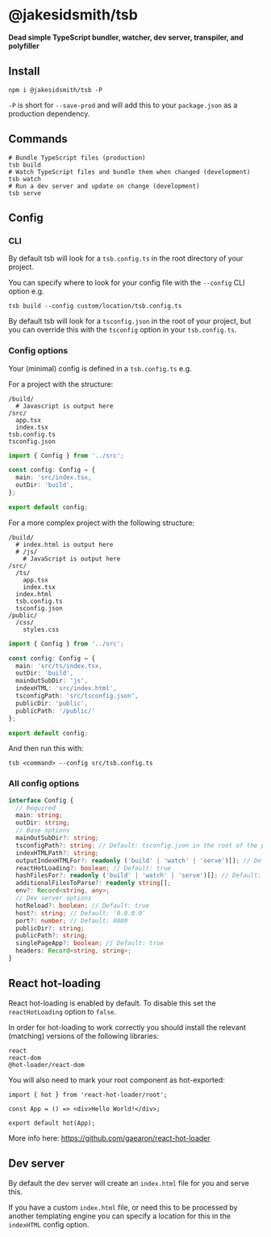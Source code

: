# @jakesidsmith/tsb

**Dead simple TypeScript bundler, watcher, dev server, transpiler, and polyfiller**

## Install

```shell
npm i @jakesidsmith/tsb -P
```

`-P` is short for `--save-prod` and will add this to your `package.json` as a production dependency.

## Commands

```shell
# Bundle TypeScript files (production)
tsb build
# Watch TypeScript files and bundle them when changed (development)
tsb watch
# Run a dev server and update on change (development)
tsb serve
```

## Config

### CLI

By default tsb will look for a `tsb.config.ts` in the root directory of your project.

You can specify where to look for your config file with the `--config` CLI option e.g.

```shell
tsb build --config custom/location/tsb.config.ts
```

By default tsb will look for a `tsconfig.json` in the root of your project, but you can override this with the `tsconfig` option in your `tsb.config.ts`.

### Config options

Your (minimal) config is defined in a `tsb.config.ts` e.g.

For a project with the structure:

```
/build/
  # Javascript is output here
/src/
  app.tsx
  index.tsx
tsb.config.ts
tsconfig.json
```

```ts
import { Config } from '../src';

const config: Config = {
  main: 'src/index.tsx,
  outDir: 'build',
};

export default config;
```

For a more complex project with the following structure:

```
/build/
  # index.html is output here
  # /js/
    # JavaScript is output here
/src/
  /ts/
    app.tsx
    index.tsx
  index.html
  tsb.config.ts
  tsconfig.json
/public/
  /css/
    styles.css
```

```ts
import { Config } from '../src';

const config: Config = {
  main: 'src/ts/index.tsx,
  outDir: 'build',
  mainOutSubDir: 'js',
  indexHTML: 'src/index.html',
  tsconfigPath: 'src/tsconfig.json',
  publicDir: 'public',
  publicPath: '/public/'
};

export default config;
```

And then run this with:

```shell
tsb <command> --config src/tsb.config.ts
```

### All config options

```ts
interface Config {
  // Required
  main: string;
  outDir: string;
  // Base options
  mainOutSubDir?: string;
  tsconfigPath?: string; // Default: tsconfig.json in the root of the project
  indexHTMLPath?: string;
  outputIndexHTMLFor?: readonly ('build' | 'watch' | 'serve')[]; // Default: ['build', 'watch']
  reactHotLoading?: boolean; // Default: true
  hashFilesFor?: readonly ('build' | 'watch' | 'serve')[]; // Default: ['build', 'watch']
  additionalFilesToParse?: readonly string[];
  env?: Record<string, any>;
  // Dev server options
  hotReload?: boolean; // Default: true
  host?: string; // Default: '0.0.0.0'
  port?: number; // Default: 8080
  publicDir?: string;
  publicPath?: string;
  singlePageApp?: boolean; // Default: true
  headers: Record<string, string>;
}
```

## React hot-loading

React hot-loading is enabled by default. To disable this set the `reactHotLoading` option to `false`.

In order for hot-loading to work correctly you should install the relevant (matching) versions of the following libraries:

```
react
react-dom
@hot-loader/react-dom
```

You will also need to mark your root component as hot-exported:

```tsx
import { hot } from 'react-hot-loader/root';

const App = () => <div>Hello World!</div>;

export default hot(App);
```

More info here: https://github.com/gaearon/react-hot-loader

## Dev server

By default the dev server will create an `index.html` file for you and serve this.

If you have a custom `index.html` file, or need this to be processed by another templating engine you can specify a location for this in the `indexHTML` config option.
